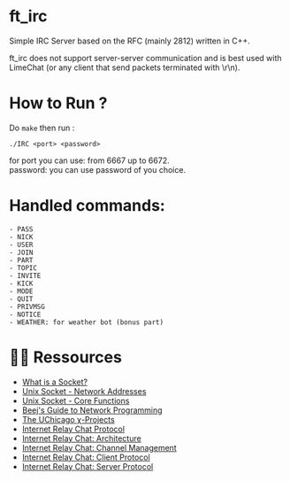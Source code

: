 # ft_irc
Simple IRC Server based on the RFC (mainly 2812) written in C++.

ft_irc does not support server-server communication and is best used with LimeChat (or any client that send packets terminated with \r\n).

# How to Run ?

Do ``` make ```
then run :

``` ./IRC <port> <password> ```

for port you can use: from 6667 up to 6672.<br>
password: you can use password of you choice.<br>


# Handled commands:

``` 
- PASS
- NICK 
- USER
- JOIN
- PART
- TOPIC
- INVITE
- KICK
- MODE
- QUIT
- PRIVMSG
- NOTICE
- WEATHER: for weather bot (bonus part)

```

# 👨‍💻 Ressources
* [What is a Socket?](https://www.tutorialspoint.com/unix_sockets/what_is_socket.htm)
* [Unix Socket - Network Addresses](https://www.tutorialspoint.com/unix_sockets/network_addresses.htm)
* [Unix Socket - Core Functions](https://www.tutorialspoint.com/unix_sockets/socket_core_functions.htm)
* [Beej's Guide to Network Programming](https://beej.us/guide/bgnet/html/)
* [The UChicago χ-Projects](http://chi.cs.uchicago.edu/chirc/index.html)
* [Internet Relay Chat Protocol](https://datatracker.ietf.org/doc/html/rfc1459)
* [Internet Relay Chat: Architecture](https://datatracker.ietf.org/doc/html/rfc2810)
* [Internet Relay Chat: Channel Management](https://datatracker.ietf.org/doc/html/rfc2811)
* [Internet Relay Chat: Client Protocol](https://datatracker.ietf.org/doc/html/rfc2812)
* [Internet Relay Chat: Server Protocol](https://datatracker.ietf.org/doc/html/rfc2813)
